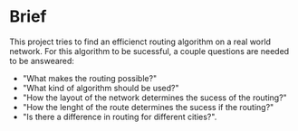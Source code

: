 # Brief

This project tries to find an efficienct routing algorithm on a real world network. For this algorithm to be sucessful, a couple questions are needed to be answeared:
- "What makes the routing possible?"
- "What kind of algorithm should be used?"
- "How the layout of the network determines the sucess of the routing?"
- "How the lenght of the route determines the sucess if the routing?"
- "Is there a difference in routing for different cities?".